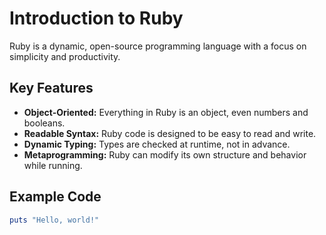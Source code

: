 # Introduction to Ruby

Ruby is a dynamic, open-source programming language with a focus on simplicity and productivity.

## Key Features

- **Object-Oriented:** Everything in Ruby is an object, even numbers and booleans.
- **Readable Syntax:** Ruby code is designed to be easy to read and write.
- **Dynamic Typing:** Types are checked at runtime, not in advance.
- **Metaprogramming:** Ruby can modify its own structure and behavior while running.

## Example Code

```ruby
puts "Hello, world!"
